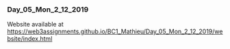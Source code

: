 ### Day_05_Mon_2_12_2019 
Website available at https://web3assignments.github.io/BC1_Mathieu/Day_05_Mon_2_12_2019/website/index.html
